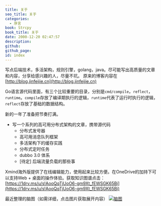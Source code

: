 ```yaml
---
title: 关于
seo_title: 关于
categories:
  - 序言
book: Strcpy
book_title: 关于
date: 2000-12-20 02:47:57
description:
github:
github_page:
id: index
---
```


写点后端技术，多活架构，规则引擎，golang，java。尽可能写出高质量的文章和内容，分享给感兴趣的人，尽量不坑。
原来的博客内容在[http://blog.jinfeijie.cn](http://blog.jinfeijie.cn)

Go语言源代码里面，有三个比较重要的目录，分别是`cmd/compile`，`reflect`，`runtime`。`compile`存放了编译期执行的逻辑，`runtime`代表了运行时执行的逻辑，`reflect`存放了基础的数据结构。

新的一年了准备把节奏打满。

* 写一个系列的高可用分布式架构的文章，携带源代码
  * 分布式发号器
  * 高可用消息队列框架
  * 多活架构下的缓存实践
  * 分布式定时任务
  * dubbo 3.0 体系
  * [待定] 后端流量负载的那些事

Xmind海外版提供了在线编辑能力，使用起来比较方便。在OneDrive的加持下可以支持Web + 桌面的操作体验。获取知识图谱点击：[https://1drv.ms/u/s!AooQqTjUoO6-gm9Xt_fEWSGK65Bi](https://1drv.ms/u/s!AooQqTjUoO6-gm9Xt_fEWSGK65Bi)

最近整理的脑图（如需详细，点击图片获取展开内容）
[![脑图](https://tva1.sinaimg.cn/large/e6c9d24ely1h4ebbmzll5j210p0itmzc.jpg)](https://tva1.sinaimg.cn/large/e6c9d24ely1h4ebbmzll5j210p0itmzc.jpg)
